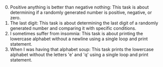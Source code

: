 0. Positive anything is better than negative nothing: This task is about determining if a randomly generated number is positive, negative, or zero.
1. The last digit: This task is about determining the last digit of a randomly generated number and comparing it with specific conditions.
2. I sometimes suffer from insomnia: This task is about printing the lowercase alphabet without a newline using a single loop and print statement.
3. When I was having that alphabet soup: This task prints the lowercase alphabet without the letters 'e' and 'q' using a single loop and print statement.
